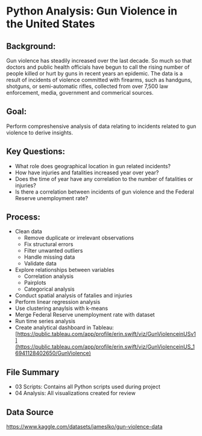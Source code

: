 # Python Analysis: Gun Violence in the United States

## Background:
Gun violence has steadily increased over the last decade. So much so that doctors and public health officials have begun to call the rising number of people killed or hurt by guns in recent years an epidemic. The data is a result of incidents of violence committed with firearms, such as handguns, shotguns, or semi-automatic rifles, collected from over 7,500 law enforcement, media, government and commerical sources.
## Goal:
Perform compreshensive analysis of data relating to incidents related to gun violence to derive insights.
## Key Questions:
* What role does geographical location in gun related incidents?
* How have injuries and fatalities increased year over year?
* Does the time of year have any correlation to the number of fatalities or injuries?
* Is there a correlation between incidents of gun violence and the Federal Reserve unemployment rate?

## Process:
* Clean data
  - Remove duplicate or irrelevant observations
  - Fix structural errors
  - Filter unwanted outliers
  - Handle missing data
  - Validate data
* Explore relationships between variables
  - Correlation analysis
  - Pairplots
  - Categorical analysis
* Conduct spatial analysis of fatalies and injuries
* Perform linear regression analysis 
* Use clustering anaylsis with k-means
* Merge Federal Reserve unemployment rate with dataset
* Run time series analysis
* Create analytical dashboard in Tableau: [https://public.tableau.com/app/profile/erin.swift/viz/GunViolenceinUSv1](https://public.tableau.com/app/profile/erin.swift/viz/GunViolenceinUS_16941128402650/GunViolence)

## File Summary
* 03 Scripts: Contains all Python scripts used during project
* 04 Analysis: All visualizations created for review

## Data Source
https://www.kaggle.com/datasets/jameslko/gun-violence-data
